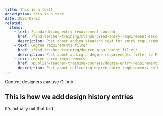 ```yaml
---
title: This is a test!
description: This is a test
date: 2021-09-22
related:
  items:
    - text: Standardising entry requirement content
      href: /find-teacher-training/standardised-entry-requirement-descriptions/
      description: Post about adding standard text for entry requirements on Find.
    - text: Degree requirements filter
      href: /find-teacher-training/degree-requirement-filter/
      description: Post about adding a degree requirements filter to Find.
    - text: Degree entry requirements
      href: /publish-teacher-training-courses/degree-entry-requirements/
      description: Post about collecting degree entry requirements on Publish.
---
```


Content designers can use Github.

## This is how we add design history entries

It's actually not that bad

